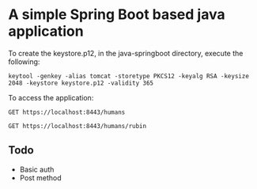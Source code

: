 # A simple Spring Boot based java application

To create the keystore.p12, in the java-springboot directory, execute the following:

`keytool -genkey -alias tomcat -storetype PKCS12 -keyalg RSA -keysize 2048 -keystore keystore.p12 -validity 365`

To access the application:

`GET https://localhost:8443/humans`

`GET https://localhost:8443/humans/rubin`


## Todo

 * Basic auth
 * Post method

